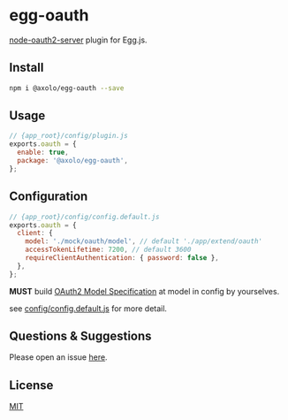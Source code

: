 # egg-oauth

[node-oauth2-server](https://github.com/oauthjs/node-oauth2-server) plugin for Egg.js.

## Install

```bash
npm i @axolo/egg-oauth --save
```

## Usage

```js
// {app_root}/config/plugin.js
exports.oauth = {
  enable: true,
  package: '@axolo/egg-oauth',
};
```

## Configuration

```js
// {app_root}/config/config.default.js
exports.oauth = {
  client: {
    model: './mock/oauth/model', // default './app/extend/oauth'
    accessTokenLifetime: 7200, // default 3600
    requireClientAuthentication: { password: false },
  },
};
```

**MUST** build [OAuth2 Model Specification][Model] at model in config by yourselves.

see [config/config.default.js](config/config.default.js) for more detail.

## Questions & Suggestions

Please open an issue [here](https://github.com/axolo/egg-oauth/issues).

## License

[MIT](LICENSE)

[Model]: https://oauth2-server.readthedocs.io/en/latest/model/overview.html
